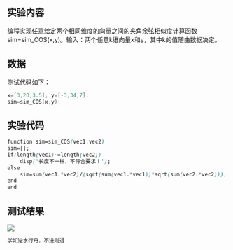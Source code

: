 ## 实验内容

编程实现任意给定两个相同维度的向量之间的夹角余弦相似度计算函数sim=sim_COS(x,y)。输入：两个任意k维向量x和y，其中k的值随由数据决定。

## 数据
测试代码如下：

```c
x=[3,20,3.5]; y=[-3,34,7];
sim=sim_COS(x,y);
```

## 实验代码

```css
function sim=sim_COS(vec1,vec2)
sim=[];
if(length(vec1)~=length(vec2))
    disp('长度不一样，不符合要求！');
else
    sim=sum(vec1.*vec2)/(sqrt(sum(vec1.*vec1))*sqrt(sum(vec2.*vec2)));
end
end
```

## 测试结果
![](https://img-blog.csdnimg.cn/20200601104330687.png)


```c
学如逆水行舟，不进则退
```
